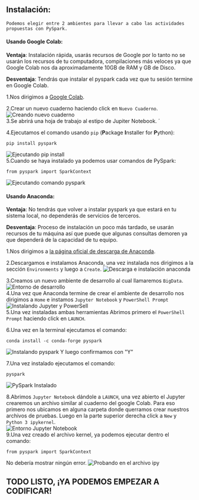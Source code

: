 ## __Instalación__:
`Podemos elegir entre 2 ambientes para llevar a cabo las actividades propuestas con PySpark.`
#### __Usando Google Colab__:  
__Ventaja__: Instalación rápida, usarás recursos de Google por lo tanto no se usarán los recursos de tu computadora, compilaciones más veloces ya que Google Colab nos da aproximadamente 10GB de RAM y GB de Disco.  

__Desventaja__:  Tendrás que instalar el pyspark cada vez que tu sesión termine en Google Colab.  

1.Nos dirigimos a [Google Colab](https://colab.research.google.com).  

2.Crear un nuevo cuaderno haciendo click en `Nuevo Cuaderno`.
![Creando nuevo cuaderno](Imagenes/1.png)  
3.Se abrirá una hoja de trabajo al estipo de Jupiter Notebook.  ´

4.Ejecutamos el comando usando `pip` (**P**ackage **I**nstaller for **P**ython):  
```shell 
pip install pyspark
```  
![Ejecutando pip install](Imagenes/2.png)  
5.Cuando se haya instalado ya podemos usar comandos de PySpark:  
```shell 
from pyspark import SparkContext
```
![Ejecutando comando pyspark](Imagenes/3.png)  
#### __Usando Anaconda__:  
__Ventaja__: No tendrás que volver a instalar pyspark ya que estará en tu sistema local, no dependerás de servicios de terceros.  

__Desventaja__:  Proceso de instalación un poco más tardado, se usarán recursos de tu máquina así que puede que algunas consultas demoren ya que dependerá de la capacidad de tu equipo.  

1.Nos dirigimos a [la página oficial de descarga de Anaconda](https://www.anaconda.com/download).  
 
2.Descargamos e instalamos Anaconda, una vez instalada nos dirigimos a la sección `Environments` y luego a `Create`.
![Descarga e instalación anaconda](Imagenes/4.png)  

3.Creamos un nuevo ambiente de desarrollo al cual llamaremos  `BigData`.  
![Entorno de desarrollo](Imagenes/5.png)  
4.Una vez que Anaconda termine de crear el ambiente de desarrollo nos dirigimos a `Home` e instamos `Jupyter Notebook` y `PowerShell Prompt`  
![Instalando Jupyter y PowerSell](Imagenes/6.png)  
5.Una vez instaladas ambas herramientas Abrimos primero el `PowerShell Prompt` haciendo click en `LAUNCH`.  

6.Una vez en la terminal ejecutamos el comando:
```shell
conda install -c conda-forge pyspark
```  
![Instalando pyspark](Imagenes/7.png) 
Y luego confirmamos con "Y"  

7.Una vez instalado ejecutamos el comando:
```shell
pyspark
```
![PySpark Instalado](Imagenes/8.png) 

8.Abrimos `Jupyter Notebook` dándole a `LAUNCH`, una vez abierto el Jupyter crearemos un archivo similar al cuaderno del google Colab. Para eso primero nos ubicamos en alguna carpeta donde querramos crear nuestros archivos de pruebas. Luego en la parte superior derecha click a `New` y `Python 3 ipykernel`.  
![Entorno Jupyter Notebook](Imagenes/9.png)   
9.Una vez creado el archivo kernel, ya podemos ejecutar dentro el comando:
```shell
from pyspark import SparkContext
```
No debería mostrar ningún error.
![Probando en el archivo ipy](Imagenes/10.png)  

## __TODO LISTO, ¡YA PODEMOS EMPEZAR A CODIFICAR!__

